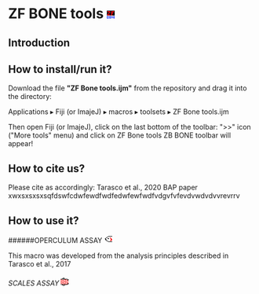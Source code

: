 # ZF BONE tools ![](icons/ZF_BONE_tools_logo.tif)

## Introduction

## How to install/run it?
Download the file **"ZF Bone tools.ijm"** from the repository and drag it into the directory: 
⁨

Applications ▸ Fiji (or ImajeJ)⁩ ▸ ⁨macros⁩ ▸ toolsets ▸ ZF Bone tools.ijm

Then open Fiji (or ImajeJ), click on the last bottom of the toolbar: ">>" icon ("More tools" menu) and click on ZF Bone tools
ZB BONE toolbar will appear!

## How to cite us?
Please cite as accordingly: Tarasco et al., 2020 BAP paper xwxsxsxsxsqfdswfcdwfewdfwdfedwfewfwdfvdgvfvfevdvwdvdvvrevrrv

## How to use it?


######OPERCULUM ASSAY ![](icons/Operculum_assay_logo.tif) 


This macro was developed from the analysis principles described in Tarasco et al., 2017




###### SCALES ASSAY ![](icons/Scales_assay_logo.tif)













 
